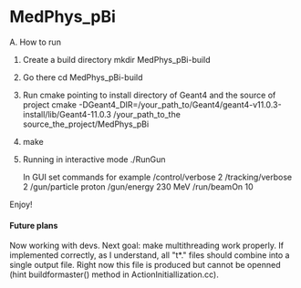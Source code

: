 # MedPhys_pBi

A. How to run
  1. Create a build directory
  mkdir MedPhys_pBi-build

  2. Go there
  cd MedPhys_pBi-build

  3. Run cmake  pointing to install directory of Geant4 and the source of project
  cmake -DGeant4_DIR=/your_path_to/Geant4/geant4-v11.0.3-install/lib/Geant4-11.0.3 /your_path_to_the source_the_project/MedPhys_pBi

  4. make
  
  6. Running in interactive mode
     ./RunGun
    
     In GUI set commands for example
     /control/verbose 2
     /tracking/verbose 2
     /gun/particle proton
     /gun/energy 230 MeV
     /run/beamOn 10
 
  Enjoy!
  
#### Future plans 

Now working with devs. Next goal: make multithreading work properly. If implemented correctly, as I understand, all "t*." files should combine into a single output file. Right now this file is produced but cannot be openned (hint buildformaster() method in ActionInitiallization.cc).   
